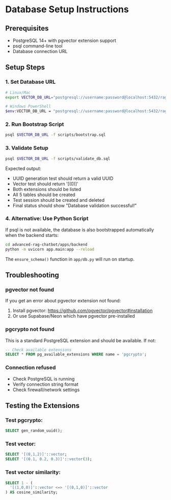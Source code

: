 # Database Setup Instructions

## Prerequisites
- PostgreSQL 14+ with pgvector extension support
- psql command-line tool
- Database connection URL

## Setup Steps

### 1. Set Database URL
```bash
# Linux/Mac
export VECTOR_DB_URL="postgresql://username:password@localhost:5432/ragdb"

# Windows PowerShell
$env:VECTOR_DB_URL = "postgresql://username:password@localhost:5432/ragdb"
```

### 2. Run Bootstrap Script
```bash
psql $VECTOR_DB_URL -f scripts/bootstrap.sql
```

### 3. Validate Setup
```bash
psql $VECTOR_DB_URL -f scripts/validate_db.sql
```

Expected output:
- UUID generation test should return a valid UUID
- Vector test should return '[(0)]'
- Both extensions should be listed
- All 5 tables should be created
- Test session should be created and deleted
- Final status should show "Database validation successful!"

### 4. Alternative: Use Python Script
If psql is not available, the database is also bootstrapped automatically when the backend starts:

```bash
cd advanced-rag-chatbot/apps/backend
python -m uvicorn app.main:app --reload
```

The `ensure_schema()` function in `app/db.py` will run on startup.

## Troubleshooting

### pgvector not found
If you get an error about pgvector extension not found:
1. Install pgvector: https://github.com/pgvector/pgvector#installation
2. Or use Supabase/Neon which have pgvector pre-installed

### pgcrypto not found
This is a standard PostgreSQL extension and should be available. If not:
```sql
-- Check available extensions
SELECT * FROM pg_available_extensions WHERE name = 'pgcrypto';
```

### Connection refused
- Check PostgreSQL is running
- Verify connection string format
- Check firewall/network settings

## Testing the Extensions

### Test pgcrypto:
```sql
SELECT gen_random_uuid();
```

### Test vector:
```sql
SELECT '[(0,1,2)]'::vector;
SELECT '[(0.1, 0.2, 0.3)]'::vector(3);
```

### Test vector similarity:
```sql
SELECT 1 - (
  '[(1,0,0)]'::vector <=> '[(0,1,0)]'::vector
) AS cosine_similarity;
```
